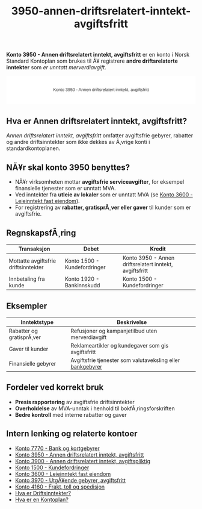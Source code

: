 ﻿---
title: "3950-annen-driftsrelatert-inntekt-avgiftsfritt"
meta_title: "3950-annen-driftsrelatert-inntekt-avgiftsfritt"
meta_description: "**Konto 3950 - Annen driftsrelatert inntekt, avgiftsfritt** er en konto i Norsk Standard Kontoplan som brukes til Ã¥ registrere **andre driftsrelaterte inntekte..."
slug: 3950-annen-driftsrelatert-inntekt-avgiftsfritt
type: blog
layout: pages/single
---

**Konto 3950 - Annen driftsrelatert inntekt, avgiftsfritt** er en konto i Norsk Standard Kontoplan som brukes til Ã¥ registrere **andre driftsrelaterte inntekter** som *er unntatt merverdiavgift*.

![Illustrasjon av konto 3950 Annen driftsrelatert inntekt, avgiftsfritt](3950-annen-driftsrelatert-inntekt-avgiftsfritt-image.svg)

## Hva er Annen driftsrelatert inntekt, avgiftsfritt?

*Annen driftsrelatert inntekt, avgiftsfritt* omfatter avgiftsfrie gebyrer, rabatter og andre driftsinntekter som ikke dekkes av Ã¸vrige konti i standardkontoplanen.

## NÃ¥r skal konto 3950 benyttes?

* NÃ¥r virksomheten mottar **avgiftsfrie serviceavgifter**, for eksempel finansielle tjenester som er unntatt MVA.
* Ved inntekter fra **utleie av lokaler** som er unntatt MVA (se [Konto 3600 - Leieinntekt fast eiendom](/blogs/kontoplan/3600-leieinntekt-fast-eiendom "Konto 3600 - Leieinntekt fast eiendom")).
* For registrering av **rabatter, gratisprÃ¸ver eller gaver** til kunder som er avgiftsfrie.

## RegnskapsfÃ¸ring

| Transaksjon                         | Debet                        | Kredit                             |
|-------------------------------------|------------------------------|------------------------------------|
| Mottatte avgiftsfrie driftsinntekter| Konto 1500 - Kundefordringer | Konto 3950 - Annen driftsrelatert inntekt, avgiftsfritt |
| Innbetaling fra kunde               | Konto 1920 - Bankinnskudd    | Konto 1500 - Kundefordringer        |

## Eksempler

| Inntektstype              | Beskrivelse                                           |
|---------------------------|-------------------------------------------------------|
| Rabatter og gratisprÃ¸ver  | Refusjoner og kampanjetilbud uten merverdiavgift      |
| Gaver til kunder          | Reklameartikler og kundegaver som gis avgiftsfritt    |
| Finansielle gebyrer       | Avgiftsfrie tjenester som valutaveksling eller [bankgebyrer](/blogs/kontoplan/7770-bank-og-kortgebyrer "Konto 7770 - Bank og kortgebyrer") |

## Fordeler ved korrekt bruk

* **Presis rapportering** av avgiftsfrie driftsinntekter
* **Overholdelse** av MVA-unntak i henhold til bokfÃ¸ringsforskriften
* **Bedre kontroll** med interne rabatter og gaver

## Intern lenking og relaterte kontoer

* [Konto 7770 - Bank og kortgebyrer](/blogs/kontoplan/7770-bank-og-kortgebyrer "Konto 7770 - Bank og kortgebyrer")
* [Konto 3950 - Annen driftsrelatert inntekt, avgiftsfritt](/blogs/kontoplan/3950-annen-driftsrelatert-inntekt-avgiftsfritt "Konto 3950 - Annen driftsrelatert inntekt, avgiftsfritt")
* [Konto 3900 - Annen driftsrelatert inntekt, avgiftspliktig](/blogs/kontoplan/3900-annen-driftsrelatert-inntekt-avgiftspliktig "Konto 3900 - Annen driftsrelatert inntekt, avgiftspliktig")
* [Konto 1500 - Kundefordringer](/blogs/kontoplan/1500-kundefordringer "Konto 1500 - Kundefordringer")
* [Konto 3600 - Leieinntekt fast eiendom](/blogs/kontoplan/3600-leieinntekt-fast-eiendom "Konto 3600 - Leieinntekt fast eiendom")
* [Konto 3970 - UtgÃ¥ende gebyrer, avgiftsfritt](/blogs/kontoplan/3970-utgaende-gebyrer-avgiftsfritt "Konto 3970 - UtgÃ¥ende gebyrer, avgiftsfritt")
* [Konto 4160 - Frakt, toll og spedisjon](/blogs/kontoplan/4160-frakt-toll-og-spedisjon "Konto 4160 - Frakt, toll og spedisjon")
* [Hva er Driftsinntekter?](/blogs/regnskap/hva-er-driftsinntekter "Hva er Driftsinntekter? Komplett Guide til Driftsinntekter i Regnskap")
* [Hva er en Kontoplan?](/blogs/regnskap/hva-er-kontoplan "Hva er en Kontoplan? Komplett Guide til Kontoplaner i Norsk Regnskap")
